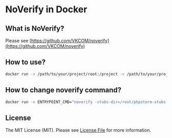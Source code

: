 # NoVerify in Docker

## What is NoVerify?

Please see [https://github.com/VKCOM/noverify](https://github.com/VKCOM/noverify)

## How to use?

```bash
docker run -v /path/to/your/project/root:/project -v /path/to/your/project/output:/tmp/noverify artemy/noverify:0.1
```

## How to change noverify command?

```bash
docker run -e ENTRYPOINT_CMD="noverify -stubs-dir=/root/phpstorm-stubs -cache-dir=$HOME/tmp/cache/noverify /app" -v /path/to/your/project/root:/project -v /path/to/your/project/output:/tmp/noverify artemy/noverify:0.1
```

## License

The MIT License (MIT). Please see [License File](LICENSE.md) for more information.

